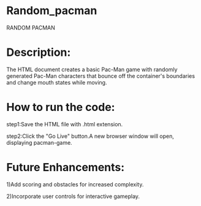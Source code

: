 # Random_pacman
RANDOM PACMAN

# Description:

The HTML document creates a basic Pac-Man game with randomly generated Pac-Man characters that bounce off the container's boundaries and change mouth states while moving.

# How to run the code:

step1:Save the HTML file with .html extension.

step2:Click the "Go Live" button.A new browser window will open, displaying pacman-game.

# Future Enhancements:

1)Add scoring and obstacles for increased complexity.

2)Incorporate user controls for interactive gameplay.

